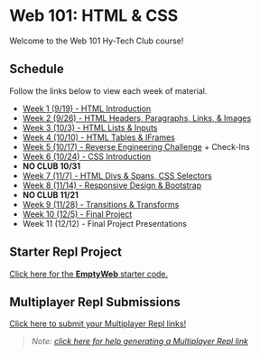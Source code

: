 # Web 101: HTML & CSS
Welcome to the Web 101 Hy-Tech Club course!

## Schedule
Follow the links below to view each week of material.

- [Week 1 (9/19) - HTML Introduction](Week01/StudentDesc.md)
- [Week 2 (9/26) - HTML Headers, Paragraphs, Links, & Images](Week02/StudentDesc.md)
- [Week 3 (10/3) - HTML Lists & Inputs](Week03/StudentDesc.md)
- [Week 4 (10/10) - HTML Tables & IFrames](Week04/StudentDesc.md)
- [Week 5 (10/17) - Reverse Engineering Challenge](Week05/StudentDesc.md) + Check-Ins
- [Week 6 (10/24) - CSS Introduction](Week06/StudentDesc.md)
- **NO CLUB 10/31**
- [Week 7 (11/7) - HTML Divs & Spans, CSS Selectors](Week07/StudentDesc.md)
- [Week 8 (11/14) - Responsive Design & Bootstrap](Week08/StudentDesc.md)
- **NO CLUB 11/21**
- [Week 9 (11/28) - Transitions & Transforms](Week09/StudentDesc.md)
- [Week 10 (12/5) - Final Project](Week11/StudentDesc.md)
- Week 11 (12/12) - Final Project Presentations

## Starter Repl Project
[Click here for the **EmptyWeb** starter code.](https://replit.com/@HylandOutreach/EmptyWeb)

## Multiplayer Repl Submissions
[Click here to submit your Multiplayer Repl links!](https://forms.gle/Kz2aLYPJcCSdQCkv5)

> _Note: [click here for help generating a Multiplayer Repl link](Week01/ReplitIntroduction.md)_
